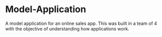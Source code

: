 # Model-Application
A model application for an online sales app.
This was built in a team of 4 with the objective of understanding 
how applications work. 
